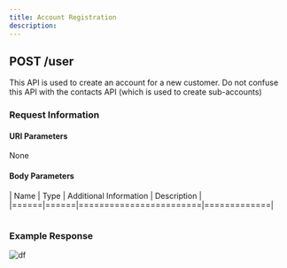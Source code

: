 ```yaml
---
title: Account Registration
description: 
---
```


## POST /user
This API is used to create an account for a new customer. Do not confuse this API with the contacts API (which is used to create sub-accounts)

### Request Information

#### URI Parameters
None

#### Body Parameters

| Name | Type | Additional Information | Description |
|======|======|========================|=============|


```json

```

### Example Response

![df](https://www.w3schools.com/html/pic_trulli.jpg)